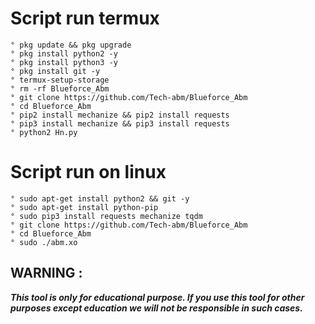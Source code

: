 # Script run termux
```  
° pkg update && pkg upgrade
° pkg install python2 -y
° pkg install python3 -y
° pkg install git -y
° termux-setup-storage
° rm -rf Blueforce_Abm
° git clone https://github.com/Tech-abm/Blueforce_Abm
° cd Blueforce_Abm
° pip2 install mechanize && pip2 install requests
° pip3 install mechanize && pip3 install requests
° python2 Hn.py
```
# Script run on linux 
```
° sudo apt-get install python2 && git -y
° sudo apt-get install python-pip
° sudo pip3 install requests mechanize tqdm
° git clone https://github.com/Tech-abm/Blueforce_Abm
° cd Blueforce_Abm
° sudo ./abm.xo
```
## WARNING : 
***This tool is only for educational purpose. If you use this tool for other purposes except education we will not be responsible in such cases.***





